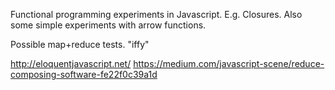 Functional programming experiments in Javascript. E.g. Closures.
Also some simple experiments with arrow functions. 

Possible map+reduce tests. "iffy"


http://eloquentjavascript.net/
https://medium.com/javascript-scene/reduce-composing-software-fe22f0c39a1d

